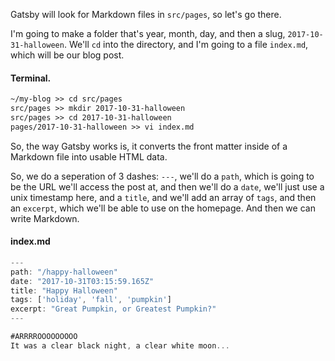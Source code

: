 Gatsby will look for Markdown files in `src/pages`, so let's go there.

I'm going to make a folder that's year, month, day, and then a slug, `2017-10-31-halloween`. We'll `cd` into the directory, and I'm going to a file `index.md`, which will be our blog post.

#### Terminal.
```html
~/my-blog >> cd src/pages
src/pages >> mkdir 2017-10-31-halloween
src/pages >> cd 2017-10-31-halloween
pages/2017-10-31-halloween >> vi index.md
```

So, the way Gatsby works is, it converts the front matter inside of a Markdown file into usable HTML data.

So, we do a seperation of 3 dashes: `---`, we'll do a `path`, which is going to be the URL we'll access the post at, and then we'll do a `date`, we'll just use a unix timestamp here, and a `title`, and we'll add an array of `tags`, and then an `excerpt`, which we'll be able to use on the homepage. And then we can write Markdown.

#### index.md
```js
---
path: "/happy-halloween"
date: "2017-10-31T03:15:59.165Z"
title: "Happy Halloween"
tags: ['holiday', 'fall', 'pumpkin']
excerpt: "Great Pumpkin, or Greatest Pumpkin?"
---

#ARRRROOOOOOOOO
It was a clear black night, a clear white moon...
```


